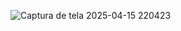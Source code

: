 ![Captura de tela 2025-04-15 220423](https://github.com/user-attachments/assets/957a67cc-d2f5-42e9-9d0e-3999b75e456e)
